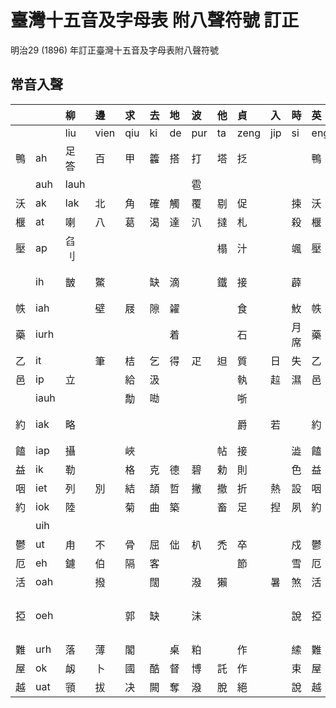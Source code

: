 # 臺灣十五音及字母表 附八聲符號 訂正

明治29 (1896) 年訂正臺灣十五音及字母表附八聲符號

## 常音入聲

| | | 柳 | 邊 | 求 | 去 | 地 | 波 | 他 | 貞 | 入 | 時 | 英 | 文 | 語 | 出 | 喜 |
| :--- | :--- | :--- | :--- | :--- | :--- | :--- | :--- | :--- | :--- | :--- | :--- | :--- | :--- | :--- | :--- | :--- |
| | | liu | vien | qiu | ki | de | pur | ta | zeng | jip | si | eng | bun | gi | cut | hi |
| 鴨 | ah | 足答 | 百 | 甲 | 籱 | 搭 | 打 | 塔 | 抸 | | | 鴨 | 肉 | | 插 | 口成 |
| | auh | lauh | | | | | 雹 | | | | | | | | | |
| 沃 | ak | lak | 北 | 角 | 確 | 觸 | 覆 | 剔 | 促 | | 捒 | 沃 | 墨 | 樂 | 鑿 | 燢 |
| 椻 | at | 喇 | 八 | 葛 | 渴 | 達 | 汃 | 撻 | 札 | | 殺 | 椻 | 識 | | 察 | 喝 |
| 壓 | ap | 臽刂 | | | | | | 榻 | 汁 | | 颯 | 壓 | | 哈 | 插 | 呷 |
| | ih | 皵 | 鱉 | | 缺 | 滴 | | 鐵 | 接 | | 薜 | | 蔑 | | 氐頁 | 唲 |
| 帙 | iah | | 壁 | 屐 | 隙 | 糴 | | | 食 | | 䰻 | 帙 | | 額 | 赤 | 額 |
| 藥 | iurh | | | | | 着 | | | 石 | | 月席 | 藥 | | | 蓆 | 葉 |
| 乙 | it | | 筆 | 桔 | 乞 | 得 | 疋 | 𨑨 | 質 | 日 | 失 | 乙 | 蜜 | 訖 | 七 | |
| 邑 | ip | 立 | | 給 | 汲 | | | | 執 | 趇 | 濕 | 邑 | | 吸 | 楫 | 翕 |
| | iauh | | | 勪 | 𠲵 | | | | 哳 | | | | | | | |
| 約 | iak | 略 | | | | | | | 爵 | 若 | | 約 | | 虐 | 雀 | 忄虐 |
| 饁 | iap | 攝 | | 峽 | | | | 帖 | 接 | | 澁 | 饁 | | 業 | 妾 | 噏 |
| 益 | ik | 勒 | | 格 | 克 | 德 | 碧 | 勅 | 則 | | 色 | 益 | 麥 | 逆 | 測 | 赫 |
| 咽 | iet | 列 | 別 | 結 | 頡 | 哲 | 撇 | 撤 | 折 | 熱 | 設 | 咽 | 滅 | 齧 | 切 | 血 |
| 約 | iok | 陸 | | 菊 | 曲 | 築 | | 畜 | 足 | 揑 | 夙 | 約 | | 玉 | 觸 | 蓄 |
| | uih | | | | | | | | | | | | | | | 血 |
| 鬱 | ut | 甪 | 不 | 骨 | 屈 | 㑁 | 朳 | 禿 | 卒 | | 戍 | 鬱 | 魩 | 兀 | 出 | 忽 |
| 厄 | eh | 鑢 | 伯 | 隔 | 客 | | | | 節 | | 雪 | 厄 | 要 | | 冊 | 宿 |
| 活 | oah | | 撥 | | 闊 | | 潑 | 獺 | | 暑 | 煞 | 活 | 末 | | | |
| 掗 | oeh | | | 郭 | 缺 | | 沬 | | | | 說 | 掗 | 要 | 月 | 𠈌西欠 | 血 |
| 難 | urh | 落 | 薄 | 閣 | | 桌 | 粕 | | 作 | | 䌇 | 難 | 莫 | | | 鶴 |
| 屋 | ok | 衂 | 卜 | 國 | 酷 | 督 | 博 | 託 | 作 | | 束 | 屋 | 木 | 鱷 | 戳 | 福 |
| 越 | uat | 頱 | 拔 | 决 | 闕 | 奪 | 潑 | 脫 | 絕 | | 說 | 越 | 末 | 刖 | 撮 | 發 |
